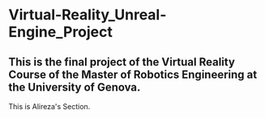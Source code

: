 # Virtual-Reality_Unreal-Engine_Project
This is the final project of the Virtual Reality Course of the Master of Robotics Engineering at the University of Genova.
---
This is Alireza's Section.
